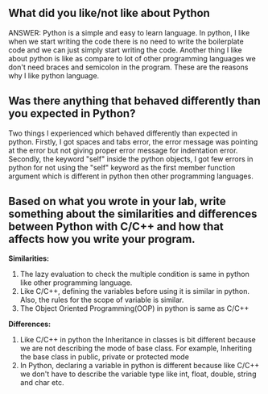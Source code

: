 ## What did you like/not like about Python
ANSWER:  Python is a simple and easy to learn language. In python, I like when we start writing the code there is no need to write the boilerplate code and we can just simply start writing the code. Another thing I like about python is like as compare to lot of other programming languages we don't need braces and semicolon in the program. These are the reasons why I like python language.

## Was there anything that behaved differently than you expected in Python?
Two things I experienced which behaved differently than expected in python. Firstly, I got spaces and tabs error, the error message was pointing at the error but not giving proper error message for indentation error. Secondly, the keyword "self" inside the python objects, I got few errors in python for not using the "self" keyword as the first member function argument which is different in python then other programming languages. 

## Based on what you wrote in your lab, write something about the similarities and differences between Python with C/C++ and how that affects how you write your program.
**Similarities:**
1. The lazy evaluation to check the multiple condition is same in python like other programming language.
2. Like C/C++, defining the variables before using it is similar in python. Also, the rules for the scope of variable is similar.
3. The Object Oriented Programming(OOP) in python is same as C/C++

**Differences:**
1. Like C/C++ in python the Inheritance in classes is bit different because we are not describing the mode of base class. For example, Inheriting the base class in public, private or protected mode 
3. In Python, declaring a variable in python is different because like C/C++ we don't have to describe the variable type like int, float, double, string and char etc.

